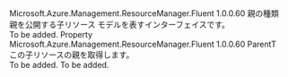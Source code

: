 <Type Name="IHasParent&lt;ParentT&gt;" FullName="Microsoft.Azure.Management.ResourceManager.Fluent.Core.IHasParent&lt;ParentT&gt;">
  <TypeSignature Language="C#" Value="public interface IHasParent&lt;ParentT&gt;" />
  <TypeSignature Language="ILAsm" Value=".class public interface auto ansi abstract IHasParent`1&lt;ParentT&gt;" />
  <TypeSignature Language="DocId" Value="T:Microsoft.Azure.Management.ResourceManager.Fluent.Core.IHasParent`1" />
  <TypeSignature Language="VB.NET" Value="Public Interface IHasParent(Of ParentT)" />
  <TypeSignature Language="F#" Value="type IHasParent&lt;'ParentT&gt; = interface" />
  <AssemblyInfo>
    <AssemblyName>Microsoft.Azure.Management.ResourceManager.Fluent</AssemblyName>
    <AssemblyVersion>1.0.0.60</AssemblyVersion>
  </AssemblyInfo>
  <TypeParameters>
    <TypeParameter Name="ParentT" />
  </TypeParameters>
  <Interfaces />
  <Docs>
    <typeparam name="ParentT">親の種類</typeparam>
    <summary>
            親を公開する子リソース モデルを表すインターフェイスです。
            </summary>
    <remarks>To be added.</remarks>
  </Docs>
  <Members>
    <Member MemberName="Parent">
      <MemberSignature Language="C#" Value="public ParentT Parent { get; }" />
      <MemberSignature Language="ILAsm" Value=".property instance !ParentT Parent" />
      <MemberSignature Language="DocId" Value="P:Microsoft.Azure.Management.ResourceManager.Fluent.Core.IHasParent`1.Parent" />
      <MemberSignature Language="VB.NET" Value="Public ReadOnly Property Parent As ParentT" />
      <MemberSignature Language="F#" Value="member this.Parent : 'ParentT" Usage="Microsoft.Azure.Management.ResourceManager.Fluent.Core.IHasParent&lt;'ParentT&gt;.Parent" />
      <MemberType>Property</MemberType>
      <AssemblyInfo>
        <AssemblyName>Microsoft.Azure.Management.ResourceManager.Fluent</AssemblyName>
        <AssemblyVersion>1.0.0.60</AssemblyVersion>
      </AssemblyInfo>
      <ReturnValue>
        <ReturnType>ParentT</ReturnType>
      </ReturnValue>
      <Docs>
        <summary>
            この子リソースの親を取得します。
            </summary>
        <value>To be added.</value>
        <remarks>To be added.</remarks>
      </Docs>
    </Member>
  </Members>
</Type>